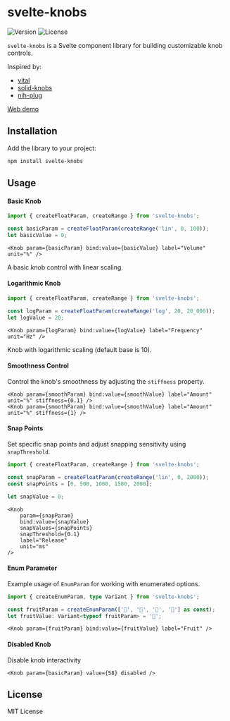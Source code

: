 # svelte-knobs

![Version](https://img.shields.io/npm/v/svelte-knobs)
![License](https://img.shields.io/badge/license-MIT-lightgrey)

`svelte-knobs` is a Svelte component library for building customizable knob controls.

Inspired by:

- [vital](https://vital.audio)
- [solid-knobs](https://github.com/tahti-studio/solid-knobs)
- [nih-plug](https://github.com/robbert-vdh/nih-plug)

[Web demo](https://eye-wave.github.io/svelte-knobs)

## Installation

Add the library to your project:

```bash
npm install svelte-knobs
```

## Usage

#### Basic Knob

```typescript
import { createFloatParam, createRange } from 'svelte-knobs';

const basicParam = createFloatParam(createRange('lin', 0, 100));
let basicValue = 0;
```

```svelte
<Knob param={basicParam} bind:value={basicValue} label="Volume" unit="%" />
```

A basic knob control with linear scaling.

#### Logarithmic Knob

```typescript
import { createFloatParam, createRange } from 'svelte-knobs';

const logParam = createFloatParam(createRange('log', 20, 20_000));
let logValue = 20;
```

```svelte
<Knob param={logParam} bind:value={logValue} label="Frequency" unit="Hz" />
```

Knob with logarithmic scaling (default base is 10).

#### Smoothness Control

Control the knob's smoothness by adjusting the `stiffness` property.

```svelte
<Knob param={smoothParam} bind:value={smoothValue} label="Amount" unit="%" stiffness={0.1} />
<Knob param={smoothParam} bind:value={smoothValue} label="Amount" unit="%" stiffness={1} />
```

#### Snap Points

Set specific snap points and adjust snapping sensitivity using `snapThreshold`.

```typescript
import { createFloatParam, createRange } from 'svelte-knobs';

const snapParam = createFloatParam(createRange('lin', 0, 2000));
const snapPoints = [0, 500, 1000, 1500, 2000];

let snapValue = 0;
```

```svelte
<Knob
	param={snapParam}
	bind:value={snapValue}
	snapValues={snapPoints}
	snapThreshold={0.1}
	label="Release"
	unit="ms"
/>
```

#### Enum Parameter

Example usage of `EnumParam` for working with enumerated options.

```typescript
import { createEnumParam, type Variant } from 'svelte-knobs';

const fruitParam = createEnumParam(['🍍', '🍉', '🍌', '🍋'] as const);
let fruitValue: Variant<typeof fruitParam> = '🍉';
```

```svelte
<Knob param={fruitParam} bind:value={fruitValue} label="Fruit" />
```

#### Disabled Knob

Disable knob interactivity

```svelte
<Knob param={basicParam} value={58} disabled />
```

## License

MIT License
